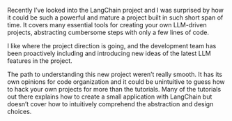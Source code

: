 Recently I’ve looked into the LangChain project and I was surprised by how it could be such a powerful and mature a project built in such short span of time. It covers many essential tools for creating your own LLM-driven projects, abstracting cumbersome steps with only a few lines of code.

I like where the project direction is going, and the development team has been proactively including and introducing new ideas of the latest LLM features in the project.

The path to understanding this new project weren’t really smooth. It has its own opinions for code organization and it could be unintuitive to guess how to hack your own projects for more than the tutorials. Many of the tutorials out there explains how to create a small application with LangChain but doesn’t cover how to intuitively comprehend the abstraction and design choices.

